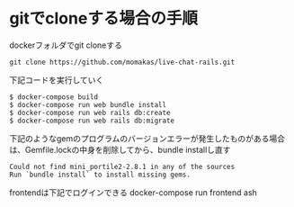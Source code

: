 # gitでcloneする場合の手順
dockerフォルダでgit cloneする

```sh:
git clone https://github.com/momakas/live-chat-rails.git
```

下記コードを実行していく
```sh:
$ docker-compose build
$ docker-compose run web bundle install
$ docker-compose run web rails db:create
$ docker-compose run web rails db:migrate
```

下記のようなgemのプログラムのバージョンエラーが発生したものがある場合は、Gemfile.lockの中身を削除してから、bundle installし直す
```
Could not find mini_portile2-2.8.1 in any of the sources
Run `bundle install` to install missing gems.
```
frontendは下記でログインできる
 docker-compose run frontend ash